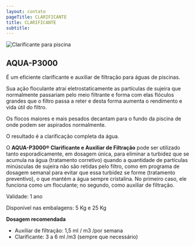 ```yaml
---
layout: contato
pageTitle: CLARIFICANTE
title: CLARIFICANTE
subtitle: 
---
```


<img class="img-responsive pull-left" style="max-width: 50%;" src="../../website/images/piscina agua.jpg" alt="Clarificante para piscina">


## **AQUA-P3000**

É um eficiente clarificante e auxiliar de filtração para águas de piscinas. 

Sua ação floculante atrai eletrostaticamente as partículas de sujeira que normalmente passariam pelo meio filtrante e forma com elas flóculos grandes que o filtro passa a reter e desta forma aumenta o rendimento e vida útil do filtro. 

Os flocos maiores e mais pesados decantam para o fundo da piscina de onde podem ser aspirados normalmente. 

O resultado é a clarificação completa da água. 

O **AQUA-P3000® Clarificante e Auxiliar de Filtração** pode ser utilizado tanto esporadicamente, em dosagem única, para eliminar a turbidez que se acumula na água (tratamento corretivo) quando a quantidade de partículas minúsculas de sujeira não são retidas pelo filtro, como em programa de dosagem semanal para evitar que essa turbidez se forme (tratamento preventivo), o que mantém a água sempre cristalina. No primeiro caso, ele funciona como um floculante; no segundo, como auxiliar de filtração.

<p/>
Validade: 1 ano 

Disponível nas embalagens: 5 Kg e 25 Kg
<p/>


**Dosagem recomendada**

- Auxiliar de filtração: 1,5 ml / m3 /por semana
- Clarificante: 3 a 6 ml /m3 (sempre que necessário)

